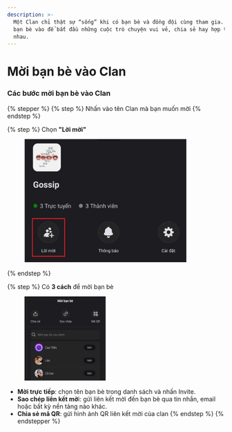 ```yaml
---
description: >-
  Một Clan chỉ thật sự “sống” khi có bạn bè và đồng đội cùng tham gia. Hãy mời
  bạn bè vào để bắt đầu những cuộc trò chuyện vui vẻ, chia sẻ hay hợp tác cùng
  nhau.
---
```


# Mời bạn bè vào Clan

### Các bước mời bạn bè vào Clan

{% stepper %}
{% step %}
Nhấn vào tên Clan mà bạn muốn mời
{% endstep %}

{% step %}
Chọn **"Lời mời"**

<div align="left"><figure><img src="../../.gitbook/assets/image (109).png" alt="" width="375"><figcaption></figcaption></figure></div>
{% endstep %}

{% step %}
Có **3 cách** để mời bạn bè

<div align="left"><figure><img src="../../.gitbook/assets/image (110).png" alt="" width="188"><figcaption></figcaption></figure></div>

* **Mời trực tiếp**: chọn tên bạn bè trong danh sách và nhấn Invite.
* **Sao chép liên kết mờ**i: gửi liên kết mời đến bạn bè qua tin nhắn, email hoặc bất kỳ nền tảng nào khác.
* **Chia sẻ mã QR**: gửi hình ảnh QR liên kết mời của clan
{% endstep %}
{% endstepper %}
